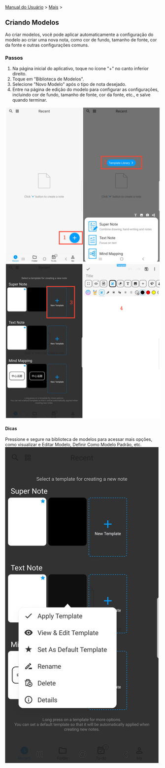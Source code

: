 [Manual do Usuário](/dragonnest/drawnote/manual/pt) > [Mais](/dragonnest/drawnote/manual/pt/more) >

Criando Modelos
---
Ao criar modelos, você pode aplicar automaticamente a configuração do modelo ao criar uma nova nota, como cor de fundo, tamanho de fonte, cor da fonte e outras configurações comuns.

### Passos

1. Na página inicial do aplicativo, toque no ícone "+" no canto inferior direito.
2. Toque em "Biblioteca de Modelos".
3. Selecione "Novo Modelo" após o tipo de nota desejado.
4. Entre na página de edição do modelo para configurar as configurações, incluindo cor de fundo, tamanho de fonte, cor da fonte, etc., e salve quando terminar.

![](imgs/new_template1.png)
![](imgs/new_template2.png)

#### Dicas
Pressione e segure na biblioteca de modelos para acessar mais opções, como visualizar e Editar Modelo, Definir Como Modelo Padrão, etc.
![](imgs/new_template3.png)
